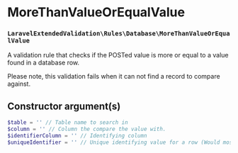 # MoreThanValueOrEqualValue
### `LaravelExtendedValidation\Rules\Database\MoreThanValueOrEqualValue`

A validation rule that checks if the POSTed value is more or equal to a value found in a database row.

Please note, this validation fails when it can not find a record to compare against.

## Constructor argument(s)

```php
$table = '' // Table name to search in
$column = '' // Column the compare the value with.
$identifierColumn = '' // Identifying column
$uniqueIdentifier = '' // Unique identifying value for a row (Would most likely be a primary key value)
```
